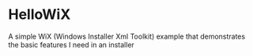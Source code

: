 HelloWiX
========

A simple WiX (Windows Installer Xml Toolkit) example that demonstrates the basic features I need in an installer
